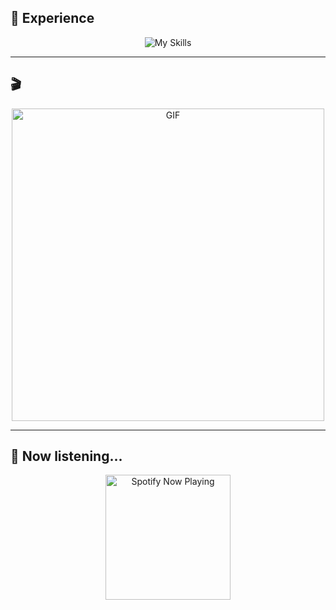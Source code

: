 ## 🚀 Experience

<p align="center">
    <img src="https://skillicons.dev/icons?i=github,mongodb,mysql,java,spring,js,nodejs,react,express,html,css,bootstrap,php" alt="My Skills">
</p>

---

## 🎬

<p align="center">
    <img height="500" src="https://media4.giphy.com/media/v1.Y2lkPTc5MGI3NjExcnJ3ZGY2ZGw5bGs0bW9vOWpnZWI2em5zZjRjYXkwMjhyd2VvMDRkcyZlcD12MV9pbnRlcm5hbF9naWZfYnlfaWQmY3Q9Zw/gFPxNhzEWdFCCRAqf0/giphy.gif" alt="GIF">
</p>

---

## 🎵 Now listening...

<p align="center">
        <img height="200" src="[![spotify-github-profile](https://spotify-github-profile.kittinanx.com/api/view?uid=2qo7usk4528tcpkpphg41jmf8&cover_image=true&theme=novatorem&show_offline=false&background_color=121212&interchange=false&bar_color=53b14f&bar_color_cover=false)](https://github.com/kittinan/spotify-github-profile)" alt="Spotify Now Playing">
    </a>
</p>
